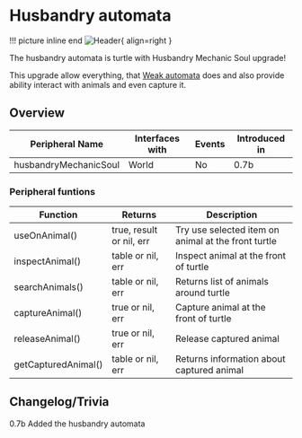 # Husbandry automata

!!! picture inline end
    ![Header](){ align=right }

The husbandry automata is turtle with Husbandry Mechanic Soul upgrade!

This upgrade allow everything, that [Weak automata](https://docs.srendi.de/turtles/weak_automata/) does and also provide ability interact with animals and even capture it.

## Overview

| Peripheral Name           | Interfaces with | Events | Introduced in |
| ------------------------- | --------------- | ------ | ------------- |
| husbandryMechanicSoul     | World           | No     | 0.7b          |

### Peripheral funtions

| Function             | Returns                  | Description                                                    |
| -------------------- | ------------------------ | -------------------------------------------------------------- |
| useOnAnimal()        | true, result or nil, err | Try use selected item on animal at the front turtle
| inspectAnimal()      | table or nil, err        | Inspect animal at the front of turtle
| searchAnimals()      | table or nil, err        | Returns list of animals around turtle
| captureAnimal()      | true or nil, err         | Capture animal at the front of turtle
| releaseAnimal()      | true or nil, err         | Release captured animal
| getCapturedAnimal()  | table or nil, err        | Returns information about captured animal

## Changelog/Trivia

0.7b
Added the husbandry automata
